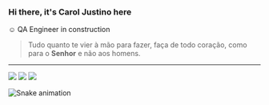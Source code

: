 ### Hi there, it's Carol Justino here 

 ☺ QA Engineer in construction

>Tudo quanto te vier à mão para fazer, faça de todo coração, como para o **Senhor** e não aos homens.

_______________________________________________________________________________________________

<div>
  <a href="https://www.linkedin.com/in/ana-carolina-justino-lopes/" target="_blank"><img src="https://img.shields.io/badge/LinkedIn-0077B5?style=for-the-badge&logo=linkedin&logoColor=white" target="_blank"></a>
  <a href="https://open.spotify.com/playlist/3lJEwy9mznDJ25jV4UPXgq?si=b042e70aa360463e" target="_blank"><img src="https://img.shields.io/badge/Spotify-1ED760?&style=for-the-badge&logo=spotify&logoColor=white" target="_blank"></a>
  <a href="https://www.instagram.com/metodologiadozero" target="_blank"><img src="https://img.shields.io/badge/Instagram-E4405F?style=for-the-badge&logo=instagram&logoColor=white" target="_blank"></a>
</div>

![Snake animation](https://github.com/AnaCarolinaJL/AnaCarolinaJL/blob/output/github-contribution-grid-snake.svg)

<!--
**AnaCarolinaJL/AnaCarolinaJL** is a ✨ _special_ ✨ repository because its `README.md` (this file) appears on your GitHub profile.


🔭 I’m currently working on ...
- 🌱 I’m currently learning ...
- 👯 I’m looking to collaborate on ...
- 🤔 I’m looking for help with ...
- 💬 Ask me about ...
- 📫 How to reach me: ...
- 😄 Pronouns: ...
- ⚡ Fun fact: ...
-->

